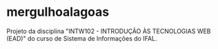 # mergulhoalagoas
Projeto da disciplina "INTW102 - INTRODUÇÃO ÀS TECNOLOGIAS WEB (EAD)" do curso de Sistema de Informações do IFAL.
